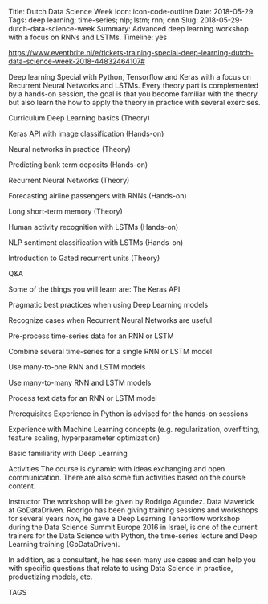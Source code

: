 Title: Dutch Data Science Week
Icon: icon-code-outline
Date: 2018-05-29
Tags: deep learning; time-series; nlp; lstm; rnn; cnn
Slug: 2018-05-29-dutch-data-science-week
Summary: Advanced deep learning workshop with a focus on RNNs and LSTMs.
Timeline: yes


https://www.eventbrite.nl/e/tickets-training-special-deep-learning-dutch-data-science-week-2018-44832464107#


Deep learning Special with Python, Tensorflow and Keras with a focus on Recurrent Neural Networks and LSTMs.
Every theory part is complemented by a hands-on session, the goal is that you become familiar with the theory but also learn the how to apply the theory in practice with several exercises.


Curriculum
Deep Learning basics (Theory)

Keras API with image classification (Hands-on)

Neural networks in practice (Theory)

Predicting bank term deposits (Hands-on)

Recurrent Neural Networks (Theory)

Forecasting airline passengers with RNNs (Hands-on)

Long short-term memory (Theory)

Human activity recognition with LSTMs (Hands-on)

NLP sentiment classification with LSTMs (Hands-on)

Introduction to Gated recurrent units (Theory)

Q&A

Some of the things you will learn are:
The Keras API

Pragmatic best practices when using Deep Learning models

Recognize cases when Recurrent Neural Networks are useful

Pre-process time-series data for an RNN or LSTM

Combine several time-series for a single RNN or LSTM model

Use many-to-one RNN and LSTM models

Use many-to-many RNN and LSTM models

Process text data for an RNN or LSTM model

Prerequisites
Experience in Python is advised for the hands-on sessions

Experience with Machine Learning concepts (e.g. regularization, overfitting, feature scaling, hyperparameter optimization)

Basic familiarity with Deep Learning

Activities
The course is dynamic with ideas exchanging and open communication. There are also some fun activities based on the course content.

Instructor
The workshop will be given by Rodrigo Agundez. Data Maverick at GoDataDriven. Rodrigo has been giving training sessions and workshops for several years now, he gave a Deep Learning Tensorflow workshop during the Data Science Summit Europe 2016 in Israel, is one of the current trainers for the Data Science with Python, the time-series lecture and Deep Learning training (GoDataDriven).

In addition, as a consultant, he has seen many use cases and can help you with specific questions that relate to using Data Science in practice, productizing models, etc.

TAGS

